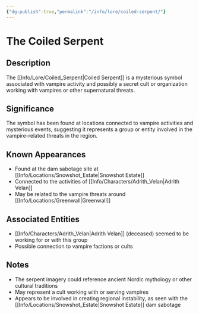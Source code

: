 ```yaml
---
{"dg-publish":true,"permalink":"/info/lore/coiled-serpent/"}
---
```


# The Coiled Serpent

## Description
The [[Info/Lore/Coiled_Serpent\|Coiled Serpent]] is a mysterious symbol associated with vampire activity and possibly a secret cult or organization working with vampires or other supernatural threats.

## Significance
The symbol has been found at locations connected to vampire activities and mysterious events, suggesting it represents a group or entity involved in the vampire-related threats in the region.

## Known Appearances
- Found at the dam sabotage site at [[Info/Locations/Snowshot_Estate\|Snowshot Estate]]
- Connected to the activities of [[Info/Characters/Adrith_Velan\|Adrith Velan]]
- May be related to the vampire threats around [[Info/Locations/Greenwall\|Greenwall]]

## Associated Entities
- [[Info/Characters/Adrith_Velan\|Adrith Velan]] (deceased) seemed to be working for or with this group
- Possible connection to vampire factions or cults

## Notes
- The serpent imagery could reference ancient Nordic mythology or other cultural traditions
- May represent a cult working with or serving vampires
- Appears to be involved in creating regional instability, as seen with the [[Info/Locations/Snowshot_Estate\|Snowshot Estate]] dam sabotage